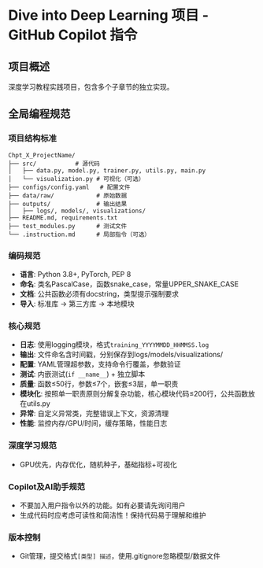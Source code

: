 # Dive into Deep Learning 项目 - GitHub Copilot 指令

## 项目概述
深度学习教程实践项目，包含多个子章节的独立实现。

## 全局编程规范

### 项目结构标准
```
Chpt_X_ProjectName/
├── src/           # 源代码
│   ├── data.py, model.py, trainer.py, utils.py, main.py
│   └── visualization.py # 可视化（可选）
├── configs/config.yaml   # 配置文件
├── data/raw/            # 原始数据
├── outputs/             # 输出结果
│   ├── logs/, models/, visualizations/
├── README.md, requirements.txt
├── test_modules.py      # 测试文件
└── .instruction.md      # 局部指令（可选）
```

### 编码规范
- **语言**: Python 3.8+, PyTorch, PEP 8
- **命名**: 类名PascalCase，函数snake_case，常量UPPER_SNAKE_CASE
- **文档**: 公共函数必须有docstring，类型提示强制要求
- **导入**: 标准库 → 第三方库 → 本地模块

### 核心规范
- **日志**: 使用logging模块，格式`training_YYYYMMDD_HHMMSS.log`
- **输出**: 文件命名含时间戳，分别保存到logs/models/visualizations/
- **配置**: YAML管理超参数，支持命令行覆盖，参数验证
- **测试**: 内嵌测试(`if __name__`) + 独立脚本
- **质量**: 函数≤50行，参数≤7个，嵌套≤3层，单一职责
- **模块化**: 按照单一职责原则分解复杂功能，核心模块代码≤200行，公共函数放在utils.py
- **异常**: 自定义异常类，完整错误上下文，资源清理
- **性能**: 监控内存/GPU/时间，缓存策略，性能日志

### 深度学习规范
- GPU优先，内存优化，随机种子，基础指标+可视化

### Copilot及AI助手规范
- 不要加入用户指令以外的功能。如有必要请先询问用户
- 生成代码时应考虑可读性和简洁性！保持代码易于理解和维护

### 版本控制
- Git管理，提交格式`[类型] 描述`，使用.gitignore忽略模型/数据文件